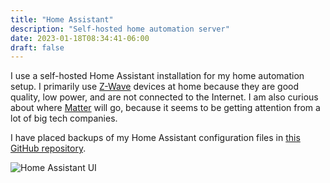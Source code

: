 ```yaml
---
title: "Home Assistant"
description: "Self-hosted home automation server"
date: 2023-01-18T08:34:41-06:00
draft: false
---
```


I use a self-hosted Home Assistant installation for my home automation setup. I primarily use [Z-Wave](https://z-wavealliance.org/) devices at home because they are good quality, low power, and are not connected to the Internet. I am also curious about where [Matter](https://csa-iot.org/all-solutions/matter/) will go, because it seems to be getting attention from a lot of big tech companies.

I have placed backups of my Home Assistant configuration files in [this GitHub repository](https://github.com/srenner/home-assistant-config).

![Home Assistant UI](/HomeAssistant.png)